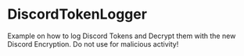 # DiscordTokenLogger
Example on how to log Discord Tokens and Decrypt them with the new Discord Encryption. Do not use for malicious activity!
